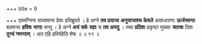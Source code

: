 +++
title = 9

+++
एवमग्निना याच्यमाना देवाः प्रतिब्रुवते । हे अग्ने **तव** **प्रयाजा** **अनुयाजाश्च** **केवले** असाधारणाः **ऊर्जस्वन्तः** बलवन्तः **हविषः** **भागाः** सन्तु । हे अग्ने **अयं** **सर्वः** **यज्ञः** च **तव** **अस्तु** । तथा **प्रदिशः** प्रकृष्टा मुख्याः **चतस्रः** दिशः **तुभ्यं** **नमन्ताम्** । अत एहि हविर्वहेति शेषः ॥ ॥ ११ ॥